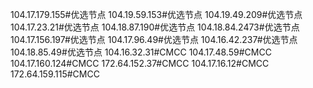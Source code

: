 104.17.179.155#优选节点
104.19.59.153#优选节点
104.19.49.209#优选节点
104.17.23.21#优选节点
104.18.87.190#优选节点
104.18.84.2473#优选节点
104.17.156.197#优选节点
104.17.96.49#优选节点
104.16.42.237#优选节点
104.18.85.49#优选节点
104.16.32.31#CMCC
104.17.48.59#CMCC
104.17.160.124#CMCC
172.64.152.37#CMCC
104.17.16.12#CMCC
172.64.159.115#CMCC



